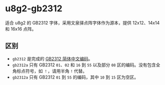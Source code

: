 # u8g2-gb2312

适合 u8g2 的 GB2312 字体，采用文泉驿点阵字体作为源本，提供 12x12、14x14 和 16x16 点阵。


## 区别

- `gb2312` 是完成的 [GB2312 简体中文编码](http://tools.jb51.net/table/gb2312)。
- `gb2312a` 只有 GB2312 `01`、`02` 和 `16` 到 `55` 以及部分 `08` 区的编码。没有包含全角标点符号，如 `！`，请用半角 `!` 代替。
- `gb2312a` 只有 GB2312 `01` 到 `55` 的编码，其中 `10` 到 `15` 区为空区。
